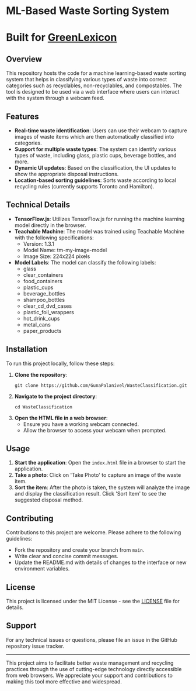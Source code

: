 # ML-Based Waste Sorting System

# Built for [GreenLexicon](https://github.com/GunaPalanivel/GreenLexicon.git)

## Overview

This repository hosts the code for a machine learning-based waste sorting system that helps in classifying various types of waste into correct categories such as recyclables, non-recyclables, and compostables. The tool is designed to be used via a web interface where users can interact with the system through a webcam feed.

## Features

- **Real-time waste identification**: Users can use their webcam to capture images of waste items which are then automatically classified into categories.
- **Support for multiple waste types**: The system can identify various types of waste, including glass, plastic cups, beverage bottles, and more.
- **Dynamic UI updates**: Based on the classification, the UI updates to show the appropriate disposal instructions.
- **Location-based sorting guidelines**: Sorts waste according to local recycling rules (currently supports Toronto and Hamilton).

## Technical Details

- **TensorFlow.js**: Utilizes TensorFlow.js for running the machine learning model directly in the browser.
- **Teachable Machine**: The model was trained using Teachable Machine with the following specifications:
  - Version: 1.3.1
  - Model Name: tm-my-image-model
  - Image Size: 224x224 pixels
- **Model Labels**: The model can classify the following labels:
  - glass
  - clear_containers
  - food_containers
  - plastic_cups
  - beverage_bottles
  - shampoo_bottles
  - clear_cd_dvd_cases
  - plastic_foil_wrappers
  - hot_drink_cups
  - metal_cans
  - paper_products

## Installation

To run this project locally, follow these steps:

1. **Clone the repository**:
   ```
   git clone https://github.com/GunaPalanivel/WasteClassification.git
   ```
2. **Navigate to the project directory**:
   ```
   cd WasteClassification
   ```
3. **Open the HTML file in a web browser**:
   - Ensure you have a working webcam connected.
   - Allow the browser to access your webcam when prompted.

## Usage

1. **Start the application**: Open the `index.html` file in a browser to start the application.
2. **Take a photo**: Click on 'Take Photo' to capture an image of the waste item.
3. **Sort the item**: After the photo is taken, the system will analyze the image and display the classification result. Click 'Sort Item' to see the suggested disposal method.

## Contributing

Contributions to this project are welcome. Please adhere to the following guidelines:
- Fork the repository and create your branch from `main`.
- Write clear and concise commit messages.
- Update the README.md with details of changes to the interface or new environment variables.

## License

This project is licensed under the MIT License - see the [LICENSE](LICENSE) file for details.

## Support

For any technical issues or questions, please file an issue in the GitHub repository issue tracker.

---

This project aims to facilitate better waste management and recycling practices through the use of cutting-edge technology directly accessible from web browsers. We appreciate your support and contributions to making this tool more effective and widespread.
